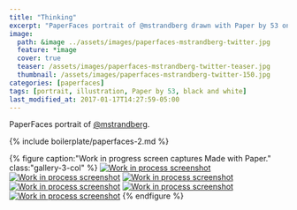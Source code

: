 ```yaml
---
title: "Thinking"
excerpt: "PaperFaces portrait of @mstrandberg drawn with Paper by 53 on an iPad."
image: 
  path: &image ../assets/images/paperfaces-mstrandberg-twitter.jpg 
  feature: *image
  cover: true
  teaser: /assets/images/paperfaces-mstrandberg-twitter-teaser.jpg
  thumbnail: /assets/images/paperfaces-mstrandberg-twitter-150.jpg
categories: [paperfaces]
tags: [portrait, illustration, Paper by 53, black and white]
last_modified_at: 2017-01-17T14:27:59-05:00
---
```


PaperFaces portrait of [@mstrandberg](https://twitter.com/mstrandberg).

{% include boilerplate/paperfaces-2.md %}

{% figure caption:"Work in progress screen captures Made with Paper." class:"gallery-3-col" %}
[![Work in process screenshot](/assets/images/paperfaces-mstrandberg-process-1-600.jpg)](/assets/images/paperfaces-mstrandberg-process-1-lg.jpg)
[![Work in process screenshot](/assets/images/paperfaces-mstrandberg-process-2-600.jpg)](/assets/images/paperfaces-mstrandberg-process-2-lg.jpg)
[![Work in process screenshot](/assets/images/paperfaces-mstrandberg-process-3-600.jpg)](/assets/images/paperfaces-mstrandberg-process-3-lg.jpg)
[![Work in process screenshot](/assets/images/paperfaces-mstrandberg-process-4-600.jpg)](/assets/images/paperfaces-mstrandberg-process-4-lg.jpg)
[![Work in process screenshot](/assets/images/paperfaces-mstrandberg-process-5-600.jpg)](/assets/images/paperfaces-mstrandberg-process-5-lg.jpg)
[![Work in process screenshot](/assets/images/paperfaces-mstrandberg-process-6-600.jpg)](/assets/images/paperfaces-mstrandberg-process-6-lg.jpg)
{% endfigure %}

